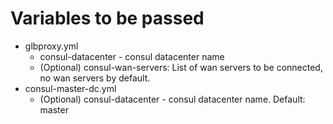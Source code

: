 # Variables to be passed

* glbproxy.yml
  * consul-datacenter -  consul datacenter name
  * (Optional) consul-wan-servers: List of wan servers to be connected, no wan servers by default.
* consul-master-dc.yml
  * (Optional) consul-datacenter -  consul datacenter name. Default: master
